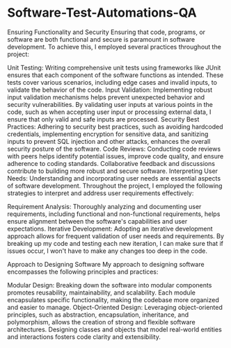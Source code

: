 # Software-Test-Automations-QA

Ensuring Functionality and Security
Ensuring that code, programs, or software are both functional and secure is paramount in software development. To achieve this, I employed several practices throughout the project:

Unit Testing: Writing comprehensive unit tests using frameworks like JUnit ensures that each component of the software functions as intended. These tests cover various scenarios, including edge cases and invalid inputs, to validate the behavior of the code.
Input Validation: Implementing robust input validation mechanisms helps prevent unexpected behavior and security vulnerabilities. By validating user inputs at various points in the code, such as when accepting user input or processing external data, I ensure that only valid and safe inputs are processed.
Security Best Practices: Adhering to security best practices, such as avoiding hardcoded credentials, implementing encryption for sensitive data, and sanitizing inputs to prevent SQL injection and other attacks, enhances the overall security posture of the software.
Code Reviews: Conducting code reviews with peers helps identify potential issues, improve code quality, and ensure adherence to coding standards. Collaborative feedback and discussions contribute to building more robust and secure software.
Interpreting User Needs:
Understanding and incorporating user needs are essential aspects of software development. Throughout the project, I employed the following strategies to interpret and address user requirements effectively:

Requirement Analysis: Thoroughly analyzing and documenting user requirements, including functional and non-functional requirements, helps ensure alignment between the software's capabilities and user expectations. 
Iterative Development: Adopting an iterative development approach allows for frequent validation of user needs and requirements. By breaking up my code and testing each new iteration, I can make sure that if issues occur, I won't have to make any changes too deep in the code.

Approach to Designing Software
My approach to designing software encompasses the following principles and practices:

Modular Design: Breaking down the software into modular components promotes reusability, maintainability, and scalability. Each module encapsulates specific functionality, making the codebase more organized and easier to manage.
Object-Oriented Design: Leveraging object-oriented principles, such as abstraction, encapsulation, inheritance, and polymorphism, allows the creation of strong and flexible software architectures. Designing classes and objects that model real-world entities and interactions fosters code clarity and extensibility.
